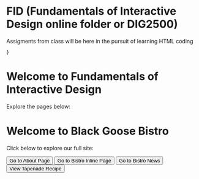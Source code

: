 # FID (Fundamentals of Interactive Design online folder or DIG2500)
Assigments from class will be here in the pursuit of learning HTML coding
<!DOCTYPE html>
<html lang="en">
<head>
  
    }
  </style>
</head>
<body>
  <h1>Welcome to Fundamentals of Interactive Design</h1>
  <p>Explore the pages below:</p>
  <!DOCTYPE html>
<html lang="en">
<head>
  <meta charset="UTF-8">
  <title>Black Goose Bistro</title>
  <style>
    .redirect-button {
      padding: 10px 20px;
      font-size: 16px;
      background-color: #4CAF50;
      color: white;
      border: none;
      border-radius: 5px;
      cursor: pointer;
    }

    .redirect-button:hover {
      background-color: #45a049;
    }
  </style>
</head>
<body>
  <h1>Welcome to Black Goose Bistro</h1>
  <p>Click below to explore our full site:</p>

  <button onclick="window.location.href='bistro/Black_Goose_bistro_index.html'">Go to About Page</button>
<button onclick="window.location.href='bistro/bistro_inline.html'">Go to Bistro Inline Page</button>
<button onclick="window.location.href='bistro/Black_Goose_Bistro_News.html'">Go to Bistro News</button>
<button onclick="window.location.href='bistro/bistro-tapenade.html'">View Tapenade Recipe</button>
</body>
</html>


